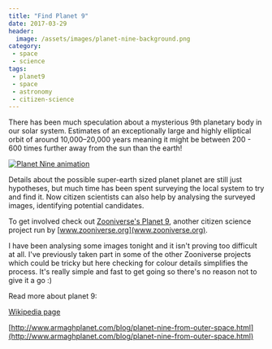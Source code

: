 ```yaml
---
title: "Find Planet 9"
date: 2017-03-29
header:
  image: /assets/images/planet-nine-background.png
category:
 - space
 - science
tags:
 - planet9
 - space
 - astronomy
 - citizen-science
---
```


There has been much speculation about a mysterious 9th planetary body in our solar system. 
Estimates of an exceptionally large and highly elliptical orbit of around 10,000–20,000 
years meaning it might be between 200 - 600 times further away from the sun than the earth!

[![Planet Nine animation](https://upload.wikimedia.org/wikipedia/commons/0/09/Planet_Nine_animation.gif)](https://commons.wikimedia.org/wiki/File%3APlanet_Nine_animation.gif "By nagualdesign (Own work, based on a video released by Caltech) [GFDL (http://www.gnu.org/copyleft/fdl.html) or CC BY 3.0 (http://creativecommons.org/licenses/by/3.0)], via Wikimedia Commons")

Details about the possible super-earth sized planet planet are still just hypotheses, but 
much time has been spent surveying the local system to try and find it. Now citizen scientists
can also help by analysing the surveyed images, identifying potential candidates. 
 
To get involved check out [Zooniverse's Planet 9], another
citizen science project run by [www.zooniverse.org](www.zooniverse.org). 

I have been analysing some images tonight and it isn't proving too difficult at all.
I've previously taken part in some of the other Zooniverse projects which could be tricky 
but here checking for colour details simplifies the process. It's really simple and fast to
get going so there's no reason not to give it a go :)

Read more about planet 9:

[Wikipedia page](https://www.google.co.uk/url?sa=t&rct=j&q=&esrc=s&source=web&cd=4&cad=rja&uact=8&ved=0ahUKEwjG0bntxvzSAhUF1hQKHSxFC7AQFggoMAM&url=https%3A%2F%2Fen.wikipedia.org%2Fwiki%2FPlanet_Nine&usg=AFQjCNGlx5LBQuu2WMkDgTJ_7sWFdsyRsg&sig2=1rPw_NMdALs552ocmQylKA)

[http://www.armaghplanet.com/blog/planet-nine-from-outer-space.html](http://www.armaghplanet.com/blog/planet-nine-from-outer-space.html)

[Zooniverse's PLanet 9]:https://www.zooniverse.org/projects/skymap/planet-9